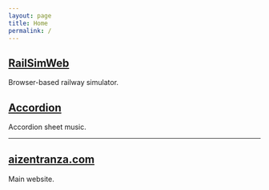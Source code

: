 ```yaml
---
layout: page
title: Home
permalink: /
---
```


## [RailSimWeb](railsimweb/RailSimWeb.html)
Browser-based railway simulator.
## [Accordion](accordion)
Accordion sheet music.

----
## [aizentranza.com](https://www.aizentranza.com)
Main website.
